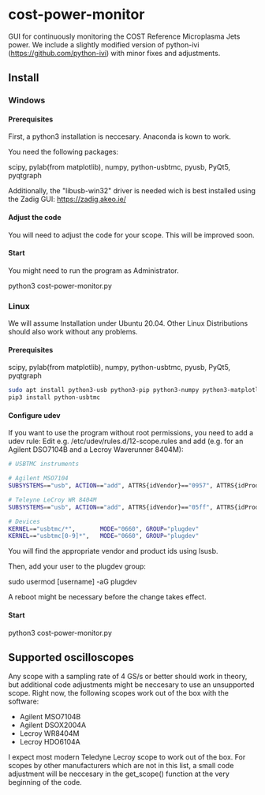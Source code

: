 # cost-power-monitor

GUI for continuously monitoring the COST Reference Microplasma Jets power.
We include a slightly modified version of python-ivi (https://github.com/python-ivi) with minor fixes and adjustments.

## Install

### Windows

#### Prerequisites
First, a python3 installation is neccesary. Anaconda is kown to work. 

You need the following packages:

scipy, pylab(from matplotlib), numpy, python-usbtmc, pyusb, PyQt5, pyqtgraph

Additionally, the "libusb-win32" driver is needed wich is best installed using the Zadig GUI: https://zadig.akeo.ie/

#### Adjust the code

You will need to adjust the code for your scope.
This will be improved soon.

#### Start
You might need to run the program as Administrator.

python3 cost-power-monitor.py

### Linux

We will assume Installation under Ubuntu 20.04. Other Linux Distributions should also work without any problems.

#### Prerequisites

scipy, pylab(from matplotlib), numpy, python-usbtmc, pyusb, PyQt5, pyqtgraph

```bash
sudo apt install python3-usb python3-pip python3-numpy python3-matplotlib python3-scipy python3-pyqt5 python3-pyqtgraph
pip3 install python-usbtmc
```

#### Configure udev

If you want to use the program without root permissions, you need to add a udev rule:
Edit e.g. /etc/udev/rules.d/12-scope.rules and add (e.g. for an Agilent DSO7104B and a Lecroy Waverunner 8404M):

```bash
# USBTMC instruments

# Agilent MSO7104
SUBSYSTEMS=="usb", ACTION=="add", ATTRS{idVendor}=="0957", ATTRS{idProduct}=="175d", GROUP="plugdev", MODE="0660"

# Teleyne LeCroy WR 8404M
SUBSYSTEMS=="usb", ACTION=="add", ATTRS{idVendor}=="05ff", ATTRS{idProduct}=="1023", GROUP="plugdev", MODE="0660"

# Devices
KERNEL=="usbtmc/*",       MODE="0660", GROUP="plugdev"
KERNEL=="usbtmc[0-9]*",   MODE="0660", GROUP="plugdev"

```
You will find the appropriate vendor and product ids using lsusb.

Then, add your user to the plugdev group:

sudo usermod [username] -aG plugdev
  
A reboot might be necessary before the change takes effect.

#### Start
python3 cost-power-monitor.py

## Supported oscilloscopes

Any scope with a sampling rate of 4 GS/s or better should work in theory, but additional code adjustments might be neccesary to use an unsupported scope. Right now, the following scopes work out of the box with the software:

- Agilent MSO7104B
- Agilent DSOX2004A
- Lecroy WR8404M
- Lecroy HDO6104A

I expect most modern Teledyne Lecroy scope to work out of the box. For scopes by other manufacturers which are not in this list, a small code adjustment will be neccesary in the get_scope() function at the very beginning of the code. 






